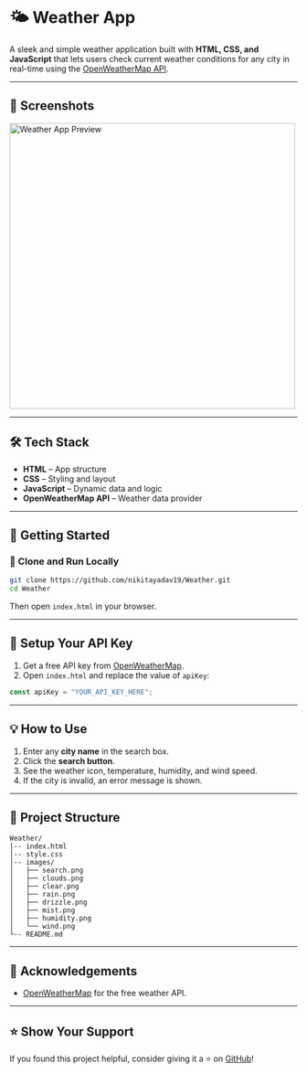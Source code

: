 # 🌤️ Weather App

A sleek and simple weather application built with **HTML, CSS, and JavaScript** that lets users check current weather conditions for any city in real-time using the [OpenWeatherMap API](https://openweathermap.org/api).

---

## 📸 Screenshots

<img src="images/preview.png" alt="Weather App Preview" width="500"/>

---

## 🛠️ Tech Stack

- **HTML** – App structure  
- **CSS** – Styling and layout  
- **JavaScript** – Dynamic data and logic  
- **OpenWeatherMap API** – Weather data provider  

---

## 🚀 Getting Started

### 🔧 Clone and Run Locally

```bash
git clone https://github.com/nikitayadav19/Weather.git
cd Weather
```

Then open `index.html` in your browser.

---

## 🔑 Setup Your API Key

1. Get a free API key from [OpenWeatherMap](https://openweathermap.org/api).
2. Open `index.html` and replace the value of `apiKey`:

```js
const apiKey = "YOUR_API_KEY_HERE";
```

---

## 💡 How to Use

1. Enter any **city name** in the search box.
2. Click the **search button**.
3. See the weather icon, temperature, humidity, and wind speed.
4. If the city is invalid, an error message is shown.

---

## 📁 Project Structure

```
Weather/
│-- index.html
│-- style.css
│-- images/
│   ├── search.png
│   ├── clouds.png
│   ├── clear.png
│   ├── rain.png
│   ├── drizzle.png
│   ├── mist.png
│   ├── humidity.png
│   └── wind.png
└-- README.md
```

---

## 🙌 Acknowledgements

- [OpenWeatherMap](https://openweathermap.org) for the free weather API.

---

## ⭐ Show Your Support

If you found this project helpful, consider giving it a ⭐ on [GitHub](https://github.com/nikitayadav19/Weather)!
